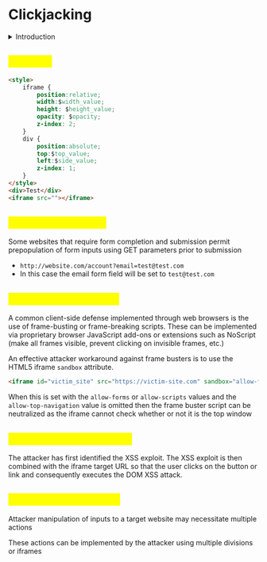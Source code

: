 # Clickjacking

<details>

<summary>Introduction</summary>

* Clickjacking is a type of attack where a user is deceived into clicking on something on a hidden website by making them click on something else on a decoy website.

<!---->

* The method involves embedding an invisible, interactive web page (or multiple pages) that contains a button or hidden link, typically within an iframe. This iframe is then placed over the expected content of the user's decoy web page.

<!---->

* Clickjacking attacks are not mitigated by the CSRF token as a target session is established with content loaded from an authentic website and with all requests happening on-domain

</details>

## <mark style="color:yellow;">Example</mark>

```html
<style>
    iframe {
        position:relative;
        width:$width_value;
        height: $height_value;
        opacity: $opacity;
        z-index: 2;
    }
    div {
        position:absolute;
        top:$top_value;
        left:$side_value;
        z-index: 1;
    }
</style>
<div>Test</div>
<iframe src=""></iframe>
```

## <mark style="color:yellow;">Prefilled form input</mark>

Some websites that require form completion and submission permit prepopulation of form inputs using GET parameters prior to submission

* `http://website.com/account?email=test@test.com`
* In this case the email form field will be set to `test@test.com`

## <mark style="color:yellow;">Frame busting scripts</mark>

A common client-side defense implemented through web browsers is the use of frame-busting or frame-breaking scripts. These can be implemented via proprietary browser JavaScript add-ons or extensions such as NoScript (make all frames visible, prevent clicking on invisible frames, etc.)

An effective attacker workaround against frame busters is to use the HTML5 iframe `sandbox` attribute.

```html
<iframe id="victim_site" src="https://victim-site.com" sandbox="allow-forms"></iframe>
```

When this is set with the `allow-forms` or `allow-scripts` values and the `allow-top-navigation` value is omitted then the frame buster script can be neutralized as the iframe cannot check whether or not it is the top window

## <mark style="color:yellow;">Clickjacking + DOM XSS</mark>

The attacker has first identified the XSS exploit. The XSS exploit is then combined with the iframe target URL so that the user clicks on the button or link and consequently executes the DOM XSS attack.

## <mark style="color:yellow;">Multistep clickjacking</mark>

Attacker manipulation of inputs to a target website may necessitate multiple actions

These actions can be implemented by the attacker using multiple divisions or iframes
